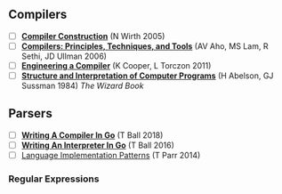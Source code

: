 
## Compilers

- [ ] [**Compiler Construction**](https://c9x.me/compile/bib/wirthcc.pdf) (N Wirth 2005)
- [ ] [**Compilers: Principles, Techniques, and Tools**](https://suif.stanford.edu/dragonbook/) (AV Aho, MS Lam, R Sethi, JD Ullman 2006)
- [ ] [**Engineering a Compiler**](https://www.elsevier.com/books/engineering-a-compiler/cooper/978-0-12-088478-0) (K Cooper, L Torczon 2011)
- [ ] [**Structure and Interpretation of Computer Programs**](https://mitpress.mit.edu/sites/default/files/sicp/index.html) (H Abelson, GJ Sussman 1984) _The Wizard Book_

## Parsers

- [ ] [**Writing A Compiler In Go**](https://compilerbook.com) (T Ball 2018)
- [ ] [**Writing An Interpreter In Go**](https://interpreterbook.com) (T Ball 2016)
- [ ] [Language Implementation Patterns](https://pragprog.com/book/tpdsl/language-implementation-patterns) (T Parr 2014)

### Regular Expressions


